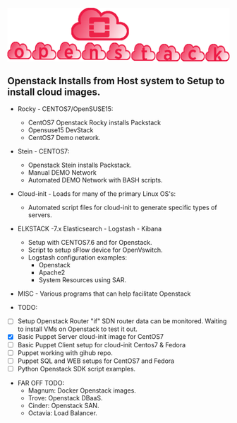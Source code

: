 
![openstack Installs](./gh_img/openstack_installs.png)


## Openstack Installs from Host system to Setup to install cloud images. 

* Rocky - CENTOS7/OpenSUSE15:
  * CentOS7 Openstack Rocky installs Packstack
  * Opensuse15 DevStack
  * CentOS7 Demo network.

* Stein - CENTOS7:
  * Openstack Stein installs Packstack.
  * Manual DEMO Network 
  * Automated DEMO Network with BASH scripts.

* Cloud-init - Loads for many of the primary Linux OS's:
  * Automated script files for cloud-init to generate specific types of servers.

* ELKSTACK -7.x Elasticsearch - Logstash - Kibana
  * Setup with CENTOS7.6 and for Openstack. 
  * Script to setup sFlow device for OpenVswitch.
  * Logstash configuration examples:
    * Openstack 
    * Apache2
    * System Resources using SAR.   

* MISC - Various programs that can help facilitate Openstack


* TODO:

 - [ ] Setup Openstack Router "if" SDN router data can be monitored. Waiting to install VMs on Openstack to test it out. 
 - [X] Basic Puppet Server cloud-init image for CentOS7 
 - [ ] Basic Puppet Client setup for cloud-init Centos7 & Fedora
 - [ ] Puppet working with gihub repo. 
 - [ ] Puppet SQL and WEB setups for CentOS7 and Fedora
 - [ ] Python Openstack SDK script examples.

* FAR OFF TODO:
  * Magnum: Docker Openstack images.
  * Trove: Openstack DBaaS.
  * Cinder: Openstack SAN.
  * Octavia: Load Balancer. 

   
   


